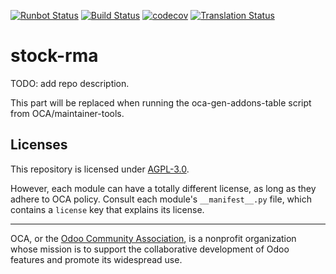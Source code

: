 [![Runbot Status](https://runbot.odoo-community.org/runbot/badge/flat/88/14.0.svg)](https://runbot.odoo-community.org/runbot/repo/github-com-oca-stock-rma-88)
[![Build Status](https://travis-ci.com/OCA/stock-rma.svg?branch=14.0)](https://travis-ci.com/OCA/stock-rma)
[![codecov](https://codecov.io/gh/OCA/stock-rma/branch/14.0/graph/badge.svg)](https://codecov.io/gh/OCA/stock-rma)
[![Translation Status](https://translation.odoo-community.org/widgets/stock-rma-14-0/-/svg-badge.svg)](https://translation.odoo-community.org/engage/stock-rma-14-0/?utm_source=widget)

<!-- /!\ do not modify above this line -->

# stock-rma

TODO: add repo description.

<!-- /!\ do not modify below this line -->

<!-- prettier-ignore-start -->

[//]: # (addons)

This part will be replaced when running the oca-gen-addons-table script from OCA/maintainer-tools.

[//]: # (end addons)

<!-- prettier-ignore-end -->

## Licenses

This repository is licensed under [AGPL-3.0](LICENSE).

However, each module can have a totally different license, as long as they adhere to OCA
policy. Consult each module's `__manifest__.py` file, which contains a `license` key
that explains its license.

----

OCA, or the [Odoo Community Association](http://odoo-community.org/), is a nonprofit
organization whose mission is to support the collaborative development of Odoo features
and promote its widespread use.
